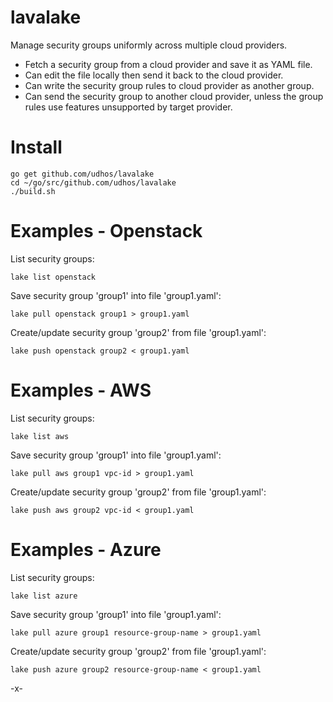 # lavalake

Manage security groups uniformly across multiple cloud providers.

- Fetch a security group from a cloud provider and save it as YAML file.
- Can edit the file locally then send it back to the cloud provider.
- Can write the security group rules to cloud provider as another group.
- Can send the security group to another cloud provider, unless the group rules use features unsupported by target provider.

Install
=======

    go get github.com/udhos/lavalake
    cd ~/go/src/github.com/udhos/lavalake
    ./build.sh

Examples - Openstack
====================

List security groups:

    lake list openstack

Save security group 'group1' into file 'group1.yaml':

    lake pull openstack group1 > group1.yaml

Create/update security group 'group2' from file 'group1.yaml':

    lake push openstack group2 < group1.yaml

Examples - AWS
==============

List security groups:

    lake list aws

Save security group 'group1' into file 'group1.yaml':

    lake pull aws group1 vpc-id > group1.yaml

Create/update security group 'group2' from file 'group1.yaml':

    lake push aws group2 vpc-id < group1.yaml

Examples - Azure
================

List security groups:

    lake list azure

Save security group 'group1' into file 'group1.yaml':

    lake pull azure group1 resource-group-name > group1.yaml

Create/update security group 'group2' from file 'group1.yaml':

    lake push azure group2 resource-group-name < group1.yaml


-x-

